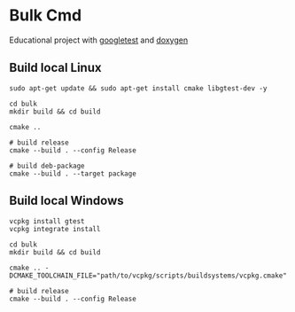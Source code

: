 # Bulk Cmd
Educational project with [googletest](https://github.com/google/googletest) and [doxygen](https://github.com/doxygen/doxygen)

## Build local Linux
```shell
sudo apt-get update && sudo apt-get install cmake libgtest-dev -y

cd bulk
mkdir build && cd build

cmake ..

# build release
cmake --build . --config Release

# build deb-package
cmake --build . --target package
```

## Build local Windows
```shell
vcpkg install gtest
vcpkg integrate install

cd bulk
mkdir build && cd build

cmake .. -DCMAKE_TOOLCHAIN_FILE="path/to/vcpkg/scripts/buildsystems/vcpkg.cmake"

# build release
cmake --build . --config Release
```

